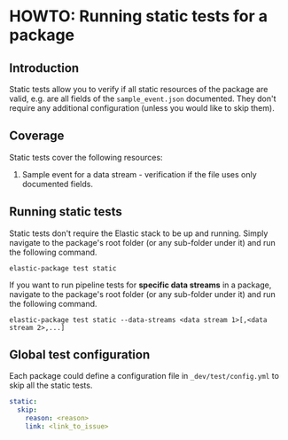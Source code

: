# HOWTO: Running static tests for a package

## Introduction

Static tests allow you to verify if all static resources of the package are valid, e.g. are all fields of the `sample_event.json` documented.
They don't require any additional configuration (unless you would like to skip them).

## Coverage

Static tests cover the following resources:

1. Sample event for a data stream - verification if the file uses only documented fields. 

## Running static tests

Static tests don't require the Elastic stack to be up and running. Simply navigate to the package's root folder
(or any sub-folder under it) and run the following command.

```
elastic-package test static
```

If you want to run pipeline tests for **specific data streams** in a package, navigate to the package's root folder
(or any sub-folder under it) and run the following command.

```
elastic-package test static --data-streams <data stream 1>[,<data stream 2>,...]
```

## Global test configuration

Each package could define a configuration file in `_dev/test/config.yml` to skip all the static tests.

```yaml
static:
  skip:
    reason: <reason>
    link: <link_to_issue>
```
